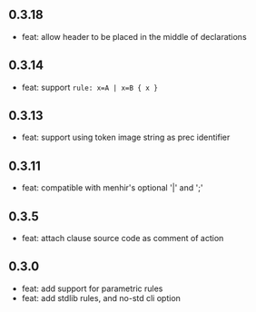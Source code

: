 ## 0.3.18

- feat: allow header to be placed in the middle of declarations

## 0.3.14

- feat: support `rule: x=A | x=B { x }`

## 0.3.13

- feat: support using token image string as prec identifier

## 0.3.11

- feat: compatible with menhir's optional '|' and ';'

## 0.3.5

- feat: attach clause source code as comment of action

## 0.3.0

- feat: add support for parametric rules
- feat: add stdlib rules, and no-std cli option
